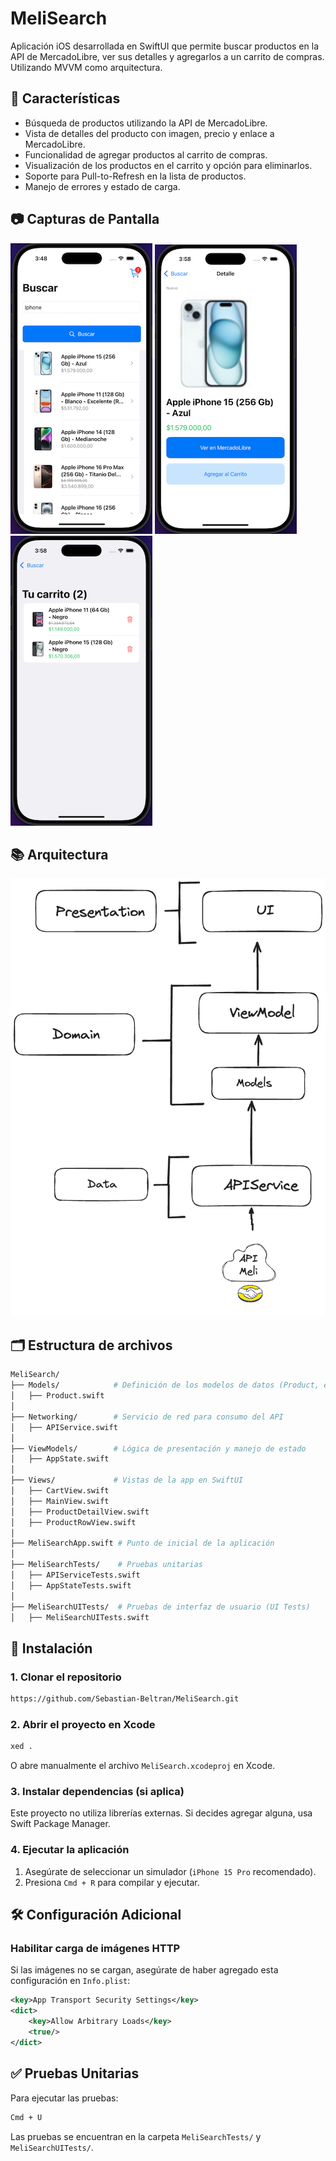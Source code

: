 # MeliSearch

Aplicación iOS desarrollada en SwiftUI que permite buscar productos en la API de MercadoLibre, ver sus detalles y agregarlos a un carrito de compras.
Utilizando MVVM como arquitectura.


## 📌 Características
- Búsqueda de productos utilizando la API de MercadoLibre.
- Vista de detalles del producto con imagen, precio y enlace a MercadoLibre.
- Funcionalidad de agregar productos al carrito de compras.
- Visualización de los productos en el carrito y opción para eliminarlos.
- Soporte para Pull-to-Refresh en la lista de productos.
- Manejo de errores y estado de carga.

## 📷 Capturas de Pantalla
![AppScreenList](assets/screen_list.png)
![AppScreenDetail](assets/screen_detail.png)
![AppScreenCart](assets/screen_cart.png)

## 📚 Arquitectura
![Architecture](assets/Architecture.png)

## 🗂️ Estructura de archivos
```bash
MeliSearch/
├── Models/            # Definición de los modelos de datos (Product, etc.)
│   ├── Product.swift  
│
├── Networking/        # Servicio de red para consumo del API
│   ├── APIService.swift
│
├── ViewModels/        # Lógica de presentación y manejo de estado
│   ├── AppState.swift
│
├── Views/             # Vistas de la app en SwiftUI
│   ├── CartView.swift
│   ├── MainView.swift
│   ├── ProductDetailView.swift
│   ├── ProductRowView.swift
│
├── MeliSearchApp.swift # Punto de inicial de la aplicación
│
├── MeliSearchTests/    # Pruebas unitarias
│   ├── APIServiceTests.swift
│   ├── AppStateTests.swift
│
├── MeliSearchUITests/  # Pruebas de interfaz de usuario (UI Tests)
│   ├── MeliSearchUITests.swift

```
## 🚀 Instalación

### **1. Clonar el repositorio**
```bash
https://github.com/Sebastian-Beltran/MeliSearch.git
```

### **2. Abrir el proyecto en Xcode**
```bash
xed .
```
O abre manualmente el archivo `MeliSearch.xcodeproj` en Xcode.

### **3. Instalar dependencias (si aplica)**
Este proyecto no utiliza librerías externas. Si decides agregar alguna, usa Swift Package Manager.

### **4. Ejecutar la aplicación**
1. Asegúrate de seleccionar un simulador (`iPhone 15 Pro` recomendado).
2. Presiona `Cmd + R` para compilar y ejecutar.

## 🛠️ Configuración Adicional
### **Habilitar carga de imágenes HTTP**
Si las imágenes no se cargan, asegúrate de haber agregado esta configuración en `Info.plist`:

```xml
<key>App Transport Security Settings</key>
<dict>
    <key>Allow Arbitrary Loads</key>
    <true/>
</dict>
```


## ✅ Pruebas Unitarias
Para ejecutar las pruebas:
```bash
Cmd + U
```
Las pruebas se encuentran en la carpeta `MeliSearchTests/` y `MeliSearchUITests/`.

